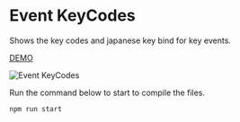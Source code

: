 # Event KeyCodes

Shows the key codes and japanese key bind for key events.

[DEMO](https://cranky-lichterman-583298.netlify.app/)

![Event KeyCodes](https://res.cloudinary.com/coffmanjrp-dev/image/upload/v1642993023/coffmanjrp.io/event_keycodes_69cb5d2600.png)

Run the command below to start to compile the files.

```
npm run start
```
